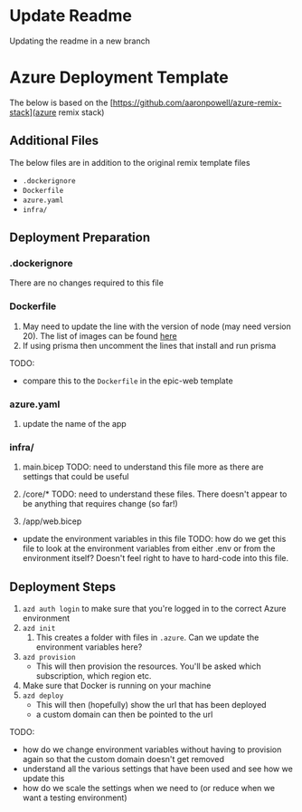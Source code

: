 # Update Readme

Updating the readme in a new branch

# Azure Deployment Template

The below is based on the [https://github.com/aaronpowell/azure-remix-stack](azure remix stack)

## Additional Files

The below files are in addition to the original remix template files

- `.dockerignore`
- `Dockerfile`
- `azure.yaml`
- `infra/`

## Deployment Preparation

### .dockerignore

There are no changes required to this file

### Dockerfile

1. May need to update the line with the version of node (may need version 20). The list of images can be found [here](https://hub.docker.com/_/node/)
2. If using prisma then uncomment the lines that install and run prisma

TODO:

- compare this to the `Dockerfile` in the epic-web template

### azure.yaml

1. update the name of the app

### infra/

1. main.bicep
   TODO: need to understand this file more as there are settings that could be useful

2. /core/\*
   TODO: need to understand these files. There doesn't appear to be anything that requires change (so far!)

3. /app/web.bicep

- update the environment variables in this file
  TODO: how do we get this file to look at the environment variables from either .env or from the environment itself? Doesn't feel right to have to hard-code into this file.

## Deployment Steps

1. `azd auth login` to make sure that you're logged in to the correct Azure environment
2. `azd init`
   1. This creates a folder with files in `.azure`. Can we update the environment variables here?
3. `azd provision`
   - This will then provision the resources. You'll be asked which subscription, which region etc.
4. Make sure that Docker is running on your machine
5. `azd deploy`
   - This will then (hopefully) show the url that has been deployed
   - a custom domain can then be pointed to the url

TODO:

- how do we change environment variables without having to provision again so that the custom domain doesn't get removed
- understand all the various settings that have been used and see how we update this
- how do we scale the settings when we need to (or reduce when we want a testing environment)
